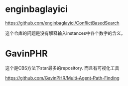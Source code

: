 # enginbaglayici

https://github.com/enginbaglayici/ConflictBasedSearch

这个仓库的问题是没有解释输入instances中各个数字的含义。

# GavinPHR

这个是CBS方法下star最多的repository. 而且有可视化工具

https://github.com/GavinPHR/Multi-Agent-Path-Finding